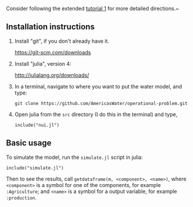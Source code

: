Consider following the extended [tutorial 1](Tutorial%201%20-%20Running%20the%20model.ipynb) for more detailed directions.~

## Installation instructions

1. Install "git", if you don't already have it.

   https://git-scm.com/downloads

2. Install "julia", version 4:

   http://julialang.org/downloads/

3. In a terminal, navigate to where you want to put the water model, and type:

   `git clone https://github.com/AmericasWater/operational-problem.git`

4. Open julia from the `src` directory (I do this in the terminal) and type,

   ```
   include("nui.jl")
   ```

## Basic usage

To simulate the model, run the `simulate.jl` script in julia:

```
include("simulate.jl")
```

Then to see the results, call `getdataframe(m, <component>, <name>)`, where `<component>` is a symbol for one of the components, for example `:Agriculture`; and `<name>` is a symbol for a output variable, for example `:production`.